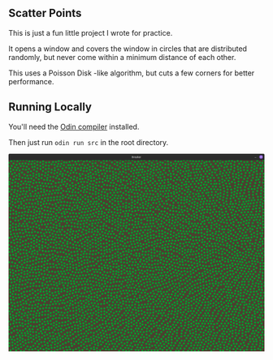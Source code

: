 ## Scatter Points

This is just a fun little project I wrote for practice.

It opens a window and covers the window in circles that are distributed randomly,
but never come within a minimum distance of each other.

This uses a Poisson Disk -like algorithm,
but cuts a few corners for better performance.

## Running Locally

You'll need the [Odin compiler](https://odin-lang.org/docs/install/) installed.

Then just run `odin run src` in the root directory.

![Rendered Scatter Points](./example/scatter.png)
